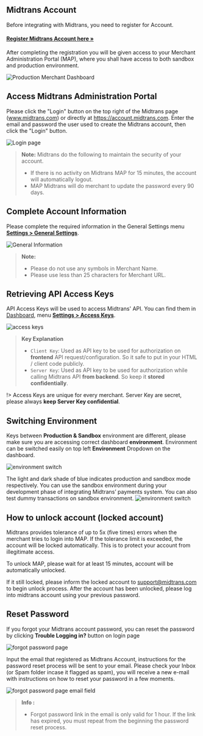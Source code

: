 ## Midtrans Account

Before integrating with Midtrans, you need to register for Account.

<div class="my-card">

#### [Register Midtrans Account here &#187;](https://account.midtrans.com/register)
</div>

After completing the registration you will be given access to your Merchant Administration Portal (MAP), where you shall have access to both sandbox and production environment.

![Production Merchant Dashboard](./../../asset/image/production-map.png)

## Access Midtrans Administration Portal

Please click the "Login" button on the top right of the Midtrans page (www.midtrans.com) or directly at https://account.midtrans.com. Enter the email and password the user used to create the Midtrans account, then click the "Login" button.

![Login page](./../../asset/image/snap-prep-login-page-url.png)

> **Note:** Midtrans do the following to maintain the security of your account.
> * If there is no activity on Midtrans MAP for 15 minutes, the account will automatically logout.
> * MAP Midtrans will do merchant to update the password every 90 days.

## Complete Account Information

Please complete the required information in the General Settings menu [**Settings > General Settings**](https://dashboard.sandbox.midtrans.com/settings/general_info).

![General Information](./../../asset/image/snap-prep-general-setting.png)

> **Note:**
> * Please do not use any symbols in Merchant Name.
> * Please use less than 25 characters for Merchant URL.

## Retrieving API Access Keys

API Access Keys will be used to access Midtrans' API. You can find them in [Dashboard](dashboard.sandbox.midtrans.com), menu [**Settings > Access Keys**](https://dashboard.sandbox.midtrans.com/settings/config_info).

![access keys](./../../asset/image/snap-prep-access-keys.png)

> **Key Explanation**
> - `Client Key`: Used as API key to be used for authorization on **frontend** API request/configuration. So it safe to put in your HTML / client code publicly.
> - `Server Key`: Used as API key to be used for authorization while calling Midtrans API **from backend**. So keep it **stored confidentially**.

!> Access Keys are unique for every merchant. Server Key are secret, please always **keep Server Key confidential**.

## Switching Environment

Keys between **Production & Sandbox** environment are different, please make sure you are accessing correct dashboard **environment**. Environment can be switched easily on top left **Environment** Dropdown on the dashboard.

![environment switch](./../../asset/image/snap-prep-env-switch.png ':size=300')

The light and dark shade of blue indicates production and sandbox mode respectively. You can use the sandbox environment during your development phase of integrating Midtrans’ payments system. You can also test dummy transactions on sandbox environment.
![environment switch](./../../asset/image/snap-prep-env-diff.jpg ':size=400')

## How to unlock account (locked account)

Midtrans provides tolerance of up to 5x (five times) errors when the merchant tries to login into MAP. If the tolerance limit is exceeded, the account will be locked automatically. This is to protect your account from illegitimate access.

To unlock MAP, please wait for at least 15 minutes, account will be automatically unlocked. 

If it still locked, please inform the locked account to support@midtrans.com to begin unlock process. After the account has been unlocked, please log into midtrans account using your previous password.

## Reset Password

If you forgot your Midtrans account password, you can reset the password by clicking **Trouble Logging in?** button on login page

![forgot password page](./../../asset/image/snap-prep-login-page.png ':size=300')

Input the email that registered as Midtrans Account, instructions for the password reset process will be sent to your email. Please check your Inbox (or Spam folder incase it flagged as spam), you will receive a new e-mail with instructions on how to reset your password in a few moments.

![forgot password page email field](./../../asset/image/snap-prep-reset-password.png ':size=300')


> **Info :**
> - Forgot password link in the email is only valid for 1 hour. If the link has expired, you must repeat from the beginning the password reset process.